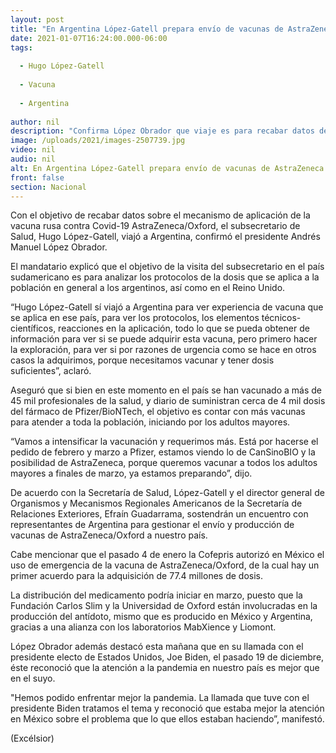 ```yaml
---
layout: post
title: "En Argentina López-Gatell prepara envío de vacunas de AstraZeneca"
date: 2021-01-07T16:24:00.000-06:00
tags:
  
  - Hugo López-Gatell
  
  - Vacuna
  
  - Argentina
  
author: nil
description: "Confirma López Obrador que viaje es para recabar datos del mecanismo de aplicación de dosis; López-Gatell se reunirá con autoridades argentina para distribución de fármaco a México"
image: /uploads/2021/images-2507739.jpg
video: nil
audio: nil
alt: En Argentina López-Gatell prepara envío de vacunas de AstraZeneca
front: false
section: Nacional
---
```


Con el objetivo de recabar datos sobre el mecanismo de aplicación de la vacuna rusa contra Covid-19 AstraZeneca/Oxford, el subsecretario de Salud, Hugo López-Gatell, viajó a Argentina, confirmó el presidente Andrés Manuel López Obrador.

El mandatario explicó que el objetivo de la visita del subsecretario en el país sudamericano es para analizar los protocolos de la dosis que se aplica a la población en general a los argentinos, así como en el Reino Unido.

“Hugo López-Gatell sí viajó a Argentina para ver experiencia de vacuna que se aplica en ese país, para ver los protocolos, los elementos técnicos-científicos, reacciones en la aplicación, todo lo que se pueda obtener de información para ver si se puede adquirir esta vacuna, pero primero hacer la exploración, para ver si por razones de urgencia como se hace en otros casos la adquirimos, porque necesitamos vacunar y tener dosis suficientes”, aclaró.

Aseguró que si bien en este momento en el país se han vacunado a más de 45 mil profesionales de la salud, y diario de suministran cerca de 4 mil dosis del fármaco de Pfizer/BioNTech, el objetivo es contar con más vacunas para atender a toda la población, iniciando por los adultos mayores.

“Vamos a intensificar la vacunación y requerimos más. Está por hacerse el pedido de febrero y marzo a Pfizer, estamos viendo lo de CanSinoBIO y la posibilidad de AstraZeneca, porque queremos vacunar a todos los adultos mayores a finales de marzo, ya estamos preparando”, dijo.

De acuerdo con la Secretaría de Salud, López-Gatell y el director general de Organismos y Mecanismos Regionales Americanos de la Secretaría de Relaciones Exteriores, Efraín Guadarrama, sostendrán un encuentro con representantes de Argentina para gestionar el envío y producción de vacunas de AstraZeneca/Oxford a nuestro país.

Cabe mencionar que el pasado 4 de enero la Cofepris autorizó en México el uso de emergencia de la vacuna de AstraZeneca/Oxford,  de la cual hay un primer acuerdo para la adquisición de 77.4 millones de dosis.

La distribución del medicamento podría iniciar en marzo, puesto que la Fundación Carlos Slim y la Universidad de Oxford están involucradas en la producción del antídoto, mismo que es producido en México y Argentina, gracias a una alianza con los laboratorios MabXience y Liomont.

López Obrador además destacó esta mañana que en su llamada con el presidente electo de Estados Unidos, Joe Biden, el pasado 19 de diciembre, éste reconoció que la atención a la pandemia en nuestro país es mejor que en el suyo.

"Hemos podido enfrentar mejor la pandemia. La llamada que tuve con el presidente Biden tratamos el tema y reconoció que estaba mejor la atención en México sobre el problema que lo que ellos estaban haciendo”, manifestó.

(Excélsior)